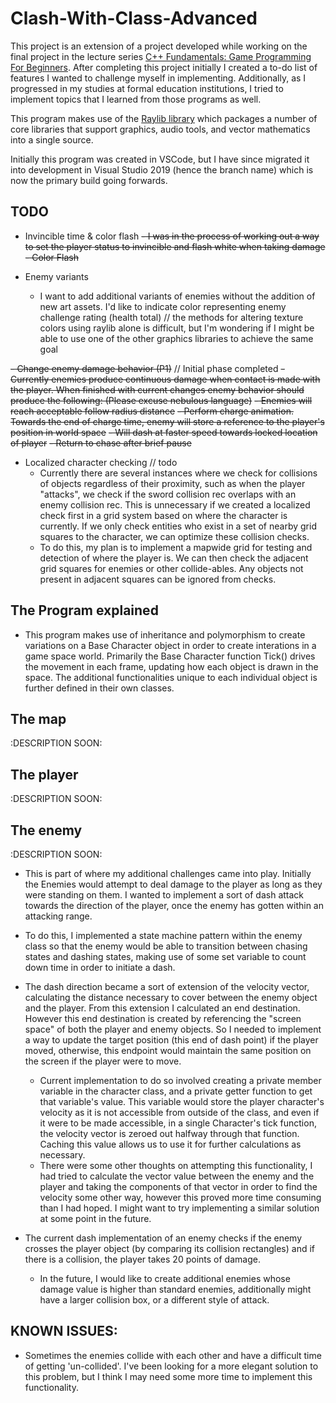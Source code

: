 # Clash-With-Class-Advanced

This project is an extension of a project developed while working on the final project in the lecture series [C++ Fundamentals: Game Programming For Beginners](https://www.gamedev.tv/p/cpp-fundamentals). After completing this project initially I created a to-do list of features I wanted to challenge myself in implementing.
Additionally, as I progressed in my studies at formal education institutions, I tried to implement topics that I learned from those programs as well.

This program makes use of the [Raylib library](https://www.raylib.com/) which packages a number of core libraries that support graphics, audio tools, and vector mathematics into a single source.

Initially this program was created in VSCode, but I have since migrated it into development in Visual Studio 2019 (hence the branch name) which is now the primary build going forwards.

## TODO

- Invincible time & color flash
  ~~- I was in the process of working out a way to set the player status to invincible and flash white when taking damage~~ 
  ~~- Color Flash~~

- Enemy variants
  - I want to add additional variants of enemies without the addition of new art assets. I'd like to indicate color representing enemy challenge rating (health total) // the methods for altering texture colors using raylib alone is difficult, but I'm wondering if I might be able to use one of the other graphics libraries to achieve the same goal

~~- Change enemy damage behavior (P1)~~ // Initial phase completed
  ~~- Currently enemies produce continuous damage when contact is made with the player. When finished with current changes enemy behavior should produce the following: (Please excuse nebulous language)~~
   ~~- Enemies will reach acceptable follow radius distance~~
    ~~- Perform charge animation. Towards the end of charge time, enemy will store a reference to the player's position in world space~~
    ~~- Will dash at faster speed towards locked location of player~~
    ~~- Return to chase after brief pause~~
   
- Localized character checking // todo
  - Currently there are several instances where we check for collisions of objects regardless of their proximity, such as when the player "attacks", we check if the sword collision rec overlaps with an enemy collision rec. This is unnecessary if we created a localized check first in a grid system based on where the character is currently. If we only check entities who exist in a set of nearby grid squares to the character, we can optimize these collision checks.
  - To do this, my plan is to implement a mapwide grid for testing and detection of where the player is. We can then check the adjacent grid squares for enemies or other collide-ables. Any objects not present in adjacent squares can be ignored from checks.

## The Program explained

<DESCRIPTION SOON>

- This program makes use of inheritance and polymorphism to create variations on a Base Character object in order to create interations in a game space world. Primarily the Base Character function Tick() drives the movement in each frame, updating how each object is drawn in the space. The additional functionalities unique to each individual object is further defined in their own classes. 

## The map

:DESCRIPTION SOON:

## The player

:DESCRIPTION SOON:

## The enemy

:DESCRIPTION SOON:

- This is part of where my additional challenges came into play. Initially the Enemies would attempt to deal damage to the player as long as they were standing on them. I wanted to implement a sort of dash attack towards the direction of the player, once the enemy has gotten within an attacking range.
- To do this, I implemented a state machine pattern within the enemy class so that the enemy would be able to transition between chasing states and dashing states, making use of some set variable to count down time in order to initiate a dash.
- The dash direction became a sort of extension of the velocity vector, calculating the distance necessary to cover between the enemy object and the player. From this extension I calculated an end destination. However this end destination is created by referencing the "screen space" of both the player and enemy objects. So I needed to implement a way to update the target position (this end of dash point) if the player moved, otherwise, this endpoint would maintain the same position on the screen if the player were to move.
  - Current implementation to do so involved creating a private member variable in the character class, and a private getter function to get that variable's value. This variable would store the player character's velocity as it is not accessible from outside of the class, and even if it were to be made accessible, in a single Character's tick function, the velocity vector is zeroed out halfway through that function. Caching this value allows us to use it for further calculations as necessary.
  - There were some other thoughts on attempting this functionality, I had tried to calculate the vector value between the enemy and the player and taking the components of that vector in order to find the velocity some other way, however this proved more time consuming than I had hoped. I might want to try implementing a similar solution at some point in the future.

- The current dash implementation of an enemy checks if the enemy crosses the player object (by comparing its collision rectangles) and if there is a collision, the player takes 20 points of damage.
  - In the future, I would like to create additional enemies whose damage value is higher than standard enemies, additionally might have a larger collision box, or a different style of attack.

## KNOWN ISSUES:

- Sometimes the enemies collide with each other and have a difficult time of getting 'un-collided'. I've been looking for a more elegant solution to this problem, but I think I may need some more time to implement this functionality.
